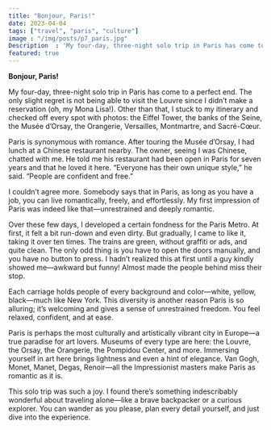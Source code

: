 ```yaml
---
title: "Bonjour, Paris!"
date: 2023-04-04
tags: ["travel", "paris", "culture"]
image : "/img/posts/p7_paris.jpg"
Description  : 'My four-day, three-night solo trip in Paris has come to a perfect end. The only slight regret is not being able to visit the Louvre ...'
featured: true
---
```

**Bonjour, Paris!**

My four-day, three-night solo trip in Paris has come to a perfect end. The only slight regret is not being able to visit the Louvre since I didn’t make a reservation (oh, my Mona Lisa!). Other than that, I stuck to my itinerary and checked off every spot with photos: the Eiffel Tower, the banks of the Seine, the Musée d’Orsay, the Orangerie, Versailles, Montmartre, and Sacré-Cœur.

Paris is synonymous with romance. After touring the Musée d’Orsay, I had lunch at a Chinese restaurant nearby. The owner, seeing I was Chinese, chatted with me. He told me his restaurant had been open in Paris for seven years and that he loved it here. “Everyone has their own unique style,” he said. “People are confident and free.”

I couldn’t agree more. Somebody says that in Paris, as long as you have a job, you can live romantically, freely, and effortlessly. My first impression of Paris was indeed like that—unrestrained and deeply romantic.

Over these few days, I developed a certain fondness for the Paris Metro. At first, it felt a bit run-down and even dirty. But gradually, I came to like it, taking it over ten times. The trains are green, without graffiti or ads, and quite clean. The only odd thing is you have to open the doors manually, and you have no button to press. I hadn’t realized this at first until a guy kindly showed me—awkward but funny! Almost made the people behind miss their stop.

Each carriage holds people of every background and color—white, yellow, black—much like New York. This diversity is another reason Paris is so alluring; it’s welcoming and gives a sense of unrestrained freedom. You feel relaxed, confident, and at ease.

Paris is perhaps the most culturally and artistically vibrant city in Europe—a true paradise for art lovers. Museums of every type are here: the Louvre, the Orsay, the Orangerie, the Pompidou Center, and more. Immersing yourself in art here brings lightness and even a hint of elegance. Van Gogh, Monet, Manet, Degas, Renoir—all the Impressionist masters make Paris as romantic as it is.

This solo trip was such a joy. I found there’s something indescribably wonderful about traveling alone—like a brave backpacker or a curious explorer. You can wander as you please, plan every detail yourself, and just dive into the experience.